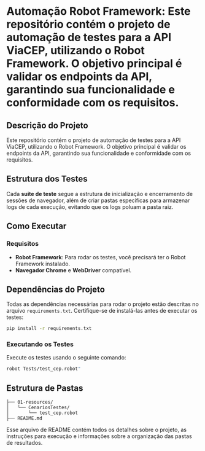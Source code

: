 <h1>  Automação Robot Framework: Este repositório contém o projeto de automação de testes para a API ViaCEP, utilizando o Robot Framework. O objetivo principal é validar os endpoints da API, garantindo sua funcionalidade e conformidade com os requisitos.

## Descrição do Projeto

Este repositório contém o projeto de automação de testes para a API ViaCEP, utilizando o Robot Framework. O objetivo principal é validar os endpoints da API, garantindo sua funcionalidade e conformidade com os requisitos.

## Estrutura dos Testes

Cada **suite de teste** segue a estrutura de inicialização e encerramento de sessões de navegador, além de criar pastas específicas para armazenar logs de cada execução, evitando que os logs poluam a pasta raiz.


## Como Executar

### Requisitos
- **Robot Framework**: Para rodar os testes, você precisará ter o Robot Framework instalado.
- **Navegador Chrome** e **WebDriver** compatível.

## **Dependências do Projeto**
Todas as dependências necessárias para rodar o projeto estão descritas no arquivo `requirements.txt`. Certifique-se de instalá-las antes de executar os testes:
```bash
pip install -r requirements.txt
```

### Executando os Testes

Execute os testes usando o seguinte comando:

```bash
robot Tests/test_cep.robot"
```

## Estrutura de Pastas

```
├── 01-resources/
│   └── CenariosTestes/
│       └── test_cep.robot
├── README.md
```

Esse arquivo de README contém todos os detalhes sobre o projeto, as instruções para execução e informações sobre a organização das pastas de resultados.
